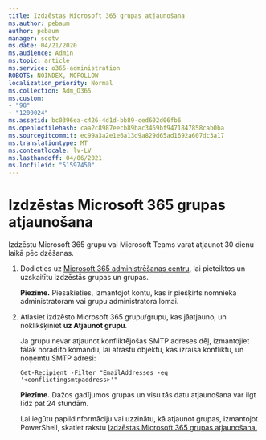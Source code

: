 ```yaml
---
title: Izdzēstas Microsoft 365 grupas atjaunošana
ms.author: pebaum
author: pebaum
manager: scotv
ms.date: 04/21/2020
ms.audience: Admin
ms.topic: article
ms.service: o365-administration
ROBOTS: NOINDEX, NOFOLLOW
localization_priority: Normal
ms.collection: Adm_O365
ms.custom:
- "98"
- "1200024"
ms.assetid: bc0396ea-c426-4d1d-bb89-ced602d06fb6
ms.openlocfilehash: caa2c8987eecb89bac3469bf9471847858cab0ba
ms.sourcegitcommit: ec99a3a2e1e6a13d9a829d65ad1692a607dc3a17
ms.translationtype: MT
ms.contentlocale: lv-LV
ms.lasthandoff: 04/06/2021
ms.locfileid: "51597450"
---
```

# <a name="restore-a-deleted-microsoft-365-group"></a>Izdzēstas Microsoft 365 grupas atjaunošana

Izdzēstu Microsoft 365 grupu vai Microsoft Teams varat atjaunot 30 dienu laikā pēc dzēšanas.

1. Dodieties uz [Microsoft 365 administrēšanas centru,](https://aka.ms/RestoreDeletedGroup) lai pieteiktos un uzskaitītu izdzēstās grupas un grupas.

    **Piezīme.** Piesakieties, izmantojot kontu, kas ir piešķirts nomnieka administratoram vai grupu administratora lomai.

1. Atlasiet izdzēsto Microsoft 365 grupu/grupu, kas jāatjauno, un noklikšķiniet **uz Atjaunot grupu**.

    Ja grupu nevar atjaunot konfliktējošas SMTP adreses dēļ, izmantojiet tālāk norādīto komandu, lai atrastu objektu, kas izraisa konfliktu, un noņemtu SMTP adresi:

    `Get-Recipient -Filter "EmailAddresses -eq '<conflictingsmtpaddress>'"`

    **Piezīme.** Dažos gadījumos grupas un visu tās datu atjaunošana var ilgt līdz pat 24 stundām.

    Lai iegūtu papildinformāciju vai uzzinātu, kā atjaunot grupas, izmantojot PowerShell, skatiet rakstu [Izdzēstas Microsoft 365 grupas atjaunošana.](https://go.microsoft.com/fwlink/?linkid=867802)